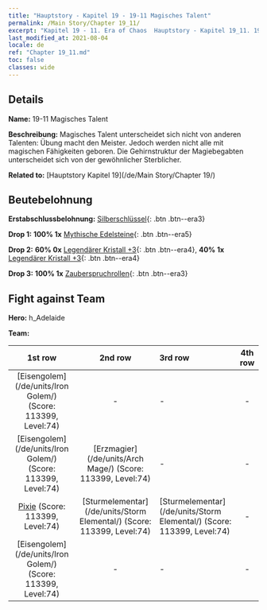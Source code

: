 ```yaml
---
title: "Hauptstory - Kapitel 19 - 19-11 Magisches Talent"
permalink: /Main Story/Chapter 19_11/
excerpt: "Kapitel 19 - 11. Era of Chaos  Hauptstory - Kapitel 19_11. 19-11 Magisches Talent"
last_modified_at: 2021-08-04
locale: de
ref: "Chapter 19_11.md"
toc: false
classes: wide
---
```


## Details

 **Name:** 19-11 Magisches Talent

 **Beschreibung:** Magisches Talent unterscheidet sich nicht von anderen Talenten: Übung macht den Meister. Jedoch werden nicht alle mit magischen Fähigkeiten geboren. Die Gehirnstruktur der Magiebegabten unterscheidet sich von der gewöhnlicher Sterblicher.

 **Related to:** [Hauptstory Kapitel 19](/de/Main Story/Chapter 19/)

## Beutebelohnung

 **Erstabschlussbelohnung:** [Silberschlüssel](/ItemsDE/con_693/){: .btn .btn--era3}

 **Drop 1:** **100% 1x** [Mythische Edelsteine](/ItemsDE/mat_65/){: .btn .btn--era5}

 **Drop 2:** **60% 0x** [Legendärer Kristall +3](/ItemsDE/mat_59/){: .btn .btn--era4}, **40% 1x** [Legendärer Kristall +3](/ItemsDE/mat_59/){: .btn .btn--era4}

 **Drop 3:** **100% 1x** [Zauberspruchrollen](/ItemsDE/con_694/){: .btn .btn--era3}


## Fight against Team
 **Hero:** h_Adelaide

 **Team:**


  | 1st row | 2nd row | 3rd row | 4th row |
  |:----:|:----:|:----|:----:|
  | [Eisengolem](/de/units/Iron Golem/) (Score: 113399, Level:74)  | - | - | - |
  | [Eisengolem](/de/units/Iron Golem/) (Score: 113399, Level:74)  | [Erzmagier](/de/units/Arch Mage/) (Score: 113399, Level:74)  | - | - |
  | [Pixie](/de/units/Sprite/) (Score: 113399, Level:74)  | [Sturmelementar](/de/units/Storm Elemental/) (Score: 113399, Level:74)  | [Sturmelementar](/de/units/Storm Elemental/) (Score: 113399, Level:74)  | - |
  | [Eisengolem](/de/units/Iron Golem/) (Score: 113399, Level:74)  | - | - | - |


